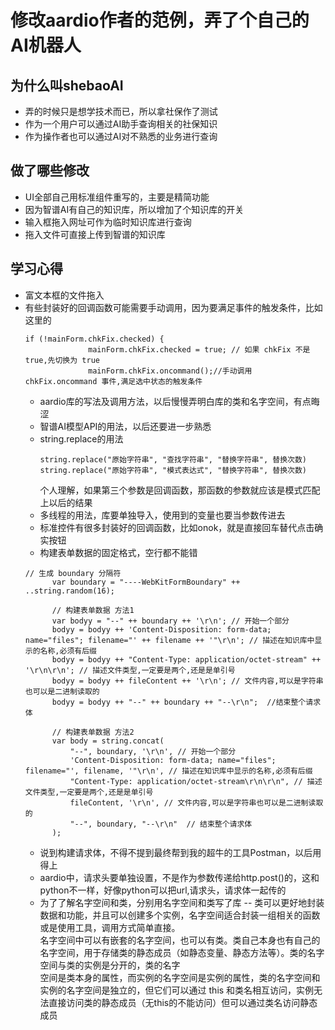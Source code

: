 # 修改aardio作者的范例，弄了个自己的AI机器人
## 为什么叫shebaoAI
- 弄的时候只是想学技术而已，所以拿社保作了测试
- 作为一个用户可以通过AI助手查询相关的社保知识
- 作为操作者也可以通过AI对不熟悉的业务进行查询
## 做了哪些修改
- UI全部自己用标准组件重写的，主要是精简功能
- 因为智谱AI有自己的知识库，所以增加了个知识库的开关
- 输入框拖入网址可作为临时知识库进行查询
- 拖入文件可直接上传到智谱的知识库
## 学习心得
- 富文本框的文件拖入
- 有些封装好的回调函数可能需要手动调用，因为要满足事件的触发条件，比如这里的
  ```aardio
  if (!mainForm.chkFix.checked) {
    			mainForm.chkFix.checked = true; // 如果 chkFix 不是 true,先切换为 true
    			mainForm.chkFix.oncommand();//手动调用 chkFix.oncommand 事件,满足选中状态的触发条件
  ```
  - aardio库的写法及调用方法，以后慢慢弄明白库的类和名字空间，有点晦涩
  - 智谱AI模型API的用法，以后还要进一步熟悉
  - string.replace的用法
    ```aardio
    string.replace("原始字符串", "查找字符串", "替换字符串", 替换次数)
    string.replace("原始字符串", "模式表达式", "替换字符串", 替换次数)
    ```
    个人理解，如果第三个参数是回调函数，那函数的参数就应该是模式匹配上以后的结果
  - 多线程的用法，库要单独导入，使用到的变量也要当参数传进去
  - 标准控件有很多封装好的回调函数，比如onok，就是直接回车替代点击确实按钮
  - 构建表单数据的固定格式，空行都不能错
  ```aardio
  // 生成 boundary 分隔符
        var boundary = "----WebKitFormBoundary" ++ ..string.random(16);

        // 构建表单数据 方法1
        var bodyy = "--" ++ boundary ++ '\r\n'; // 开始一个部分
        bodyy = bodyy ++ 'Content-Disposition: form-data; name="files"; filename="' ++ filename ++ '"\r\n'; // 描述在知识库中显示的名称,必须有后缀
        bodyy = bodyy ++ "Content-Type: application/octet-stream" ++ '\r\n\r\n'; // 描述文件类型,一定要是两个,还是是单引号
        bodyy = bodyy ++ fileContent ++ '\r\n'; // 文件内容,可以是字符串也可以是二进制读取的
        bodyy = bodyy ++ "--" ++ boundary ++ "--\r\n";  //结束整个请求体
        
        // 构建表单数据 方法2
		var body = string.concat(
    		"--", boundary, '\r\n', // 开始一个部分
    		'Content-Disposition: form-data; name="files"; filename="', filename, '"\r\n', // 描述在知识库中显示的名称,必须有后缀
    		"Content-Type: application/octet-stream\r\n\r\n", // 描述文件类型,一定要是两个,还是是单引号
    		fileContent, '\r\n', // 文件内容,可以是字符串也可以是二进制读取的
    		"--", boundary, "--\r\n"  // 结束整个请求体
		);
  ```
  - 说到构建请求体，不得不提到最终帮到我的超牛的工具Postman，以后用得上
  - aardio中，请求头要单独设置，不是作为参数传递给http.post()的，这和python不一样，好像python可以把url,请求头，请求体一起传的
  - 为了了解名字空间和类，分别用名字空间和类写了库
  -- 类可以更好地封装数据和功能，并且可以创建多个实例，名字空间适合封装一组相关的函数或是使用工具，调用方式简单直接。  
  名字空间中可以有嵌套的名字空间，也可以有类。类自己本身也有自己的名字空间，用于存储类的静态成员（如静态变量、静态方法等）。类的名字空间与类的实例是分开的，类的名字  
  空间是类本身的属性，而实例的名字空间是实例的属性，类的名字空间和实例的名字空间是独立的，但它们可以通过 this 和类名相互访问，实例无法直接访问类的静态成员（无this的不能访问）但可以通过类名访问静态成员



  

  
